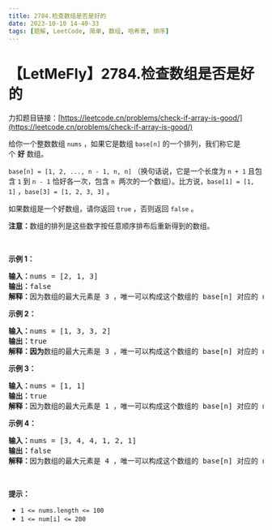 ```yaml
---
title: 2784.检查数组是否是好的
date: 2023-10-10 14-40-33
tags: [题解, LeetCode, 简单, 数组, 哈希表, 排序]
---
```


# 【LetMeFly】2784.检查数组是否是好的

力扣题目链接：[https://leetcode.cn/problems/check-if-array-is-good/](https://leetcode.cn/problems/check-if-array-is-good/)

<p>给你一个整数数组&nbsp;<code>nums</code>&nbsp;，如果它是数组&nbsp;<code>base[n]</code>&nbsp;的一个排列，我们称它是个&nbsp;<strong>好</strong>&nbsp;数组。</p>

<p><code>base[n] = [1, 2, ..., n - 1, n, n]</code>&nbsp;（换句话说，它是一个长度为 <code>n + 1</code>&nbsp;且包含&nbsp;<code>1</code>&nbsp;到&nbsp;<code>n - 1</code>&nbsp;恰好各一次，包含 <code>n</code>&nbsp; 两次的一个数组）。比方说，<code>base[1] = [1, 1]</code>&nbsp;，<code>base[3] = [1, 2, 3, 3]</code>&nbsp;。</p>

<p>如果数组是一个好数组，请你返回&nbsp;<code>true</code>&nbsp;，否则返回&nbsp;<code>false</code>&nbsp;。</p>

<p><strong>注意：</strong>数组的排列是这些数字按任意顺序排布后重新得到的数组。</p>

<p>&nbsp;</p>

<p><strong>示例 1：</strong></p>

<pre><b>输入：</b>nums = [2, 1, 3]
<b>输出：</b>false
<b>解释：</b>因为数组的最大元素是 3 ，唯一可以构成这个数组的 base[n] 对应的 n = 3 。但是 base[3] 有 4 个元素，但数组 nums 只有 3 个元素，所以无法得到 base[3] = [1, 2, 3, 3] 的排列，所以答案为 false 。
</pre>

<p><strong>示例 2：</strong></p>

<pre><b>输入：</b>nums = [1, 3, 3, 2]
<b>输出：</b>true
<b>解释：因为</b>数组的最大元素是 3 ，唯一可以构成这个数组的 base[n] 对应的 n = 3 ，可以看出数组是 base[3] = [1, 2, 3, 3] 的一个排列（交换 nums 中第二个和第四个元素）。所以答案为 true 。</pre>

<p><strong>示例 3：</strong></p>

<pre><b>输入：</b>nums = [1, 1]
<b>输出：</b>true
<b>解释：</b>因为数组的最大元素是 1 ，唯一可以构成这个数组的 base[n] 对应的 n = 1，可以看出数组是 base[1] = [1, 1] 的一个排列。所以答案为 true 。</pre>

<p><strong>示例 4：</strong></p>

<pre><b>输入：</b>nums = [3, 4, 4, 1, 2, 1]
<b>输出：</b>false
<b>解释：</b>因为数组的最大元素是 4 ，唯一可以构成这个数组的 base[n] 对应的 n = 4 。但是 base[n] 有 5 个元素而 nums 有 6 个元素。所以答案为 false 。
</pre>

<p>&nbsp;</p>

<p><strong>提示：</strong></p>

<ul>
	<li><code>1 &lt;= nums.length &lt;= 100</code></li>
	<li><code>1 &lt;= num[i] &lt;= 200</code></li>
</ul>


    
